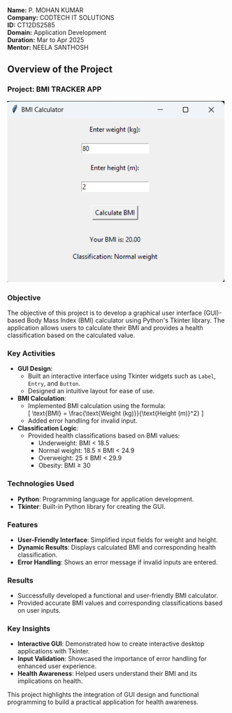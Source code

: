 **Name:** P. MOHAN KUMAR  
**Company:** CODTECH IT SOLUTIONS  
**ID:** CT12DS2585  
**Domain:** Application Development  
**Duration:** Mar to Apr 2025  
**Mentor:** NEELA SANTHOSH  

## Overview of the Project  

### Project: BMI TRACKER APP  
![Screenshot](https://github.com/MOHAN1665/CODTECH-Task4/blob/main/image.png)  

### Objective  
The objective of this project is to develop a graphical user interface (GUI)-based Body Mass Index (BMI) calculator using Python's Tkinter library. The application allows users to calculate their BMI and provides a health classification based on the calculated value.  

### Key Activities  
- **GUI Design**:  
  - Built an interactive interface using Tkinter widgets such as `Label`, `Entry`, and `Button`.  
  - Designed an intuitive layout for ease of use.  
- **BMI Calculation**:  
  - Implemented BMI calculation using the formula:  
    \[
    \text{BMI} = \frac{\text{Weight (kg)}}{\text{Height (m)}^2}
    \]  
  - Added error handling for invalid input.  
- **Classification Logic**:  
  - Provided health classifications based on BMI values:  
    - Underweight: BMI < 18.5  
    - Normal weight: 18.5 ≤ BMI < 24.9  
    - Overweight: 25 ≤ BMI < 29.9  
    - Obesity: BMI ≥ 30  

### Technologies Used  
- **Python**: Programming language for application development.  
- **Tkinter**: Built-in Python library for creating the GUI.  

### Features  
- **User-Friendly Interface**: Simplified input fields for weight and height.  
- **Dynamic Results**: Displays calculated BMI and corresponding health classification.  
- **Error Handling**: Shows an error message if invalid inputs are entered.  

### Results  
- Successfully developed a functional and user-friendly BMI calculator.  
- Provided accurate BMI values and corresponding classifications based on user inputs.  

### Key Insights  
- **Interactive GUI**: Demonstrated how to create interactive desktop applications with Tkinter.  
- **Input Validation**: Showcased the importance of error handling for enhanced user experience.  
- **Health Awareness**: Helped users understand their BMI and its implications on health.  

This project highlights the integration of GUI design and functional programming to build a practical application for health awareness.  
